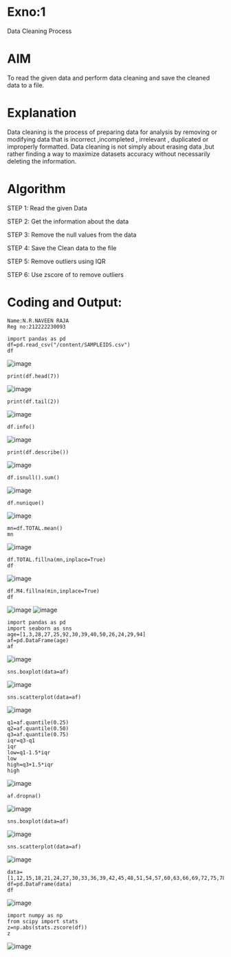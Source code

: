 # Exno:1
Data Cleaning Process

# AIM
To read the given data and perform data cleaning and save the cleaned data to a file.

# Explanation
Data cleaning is the process of preparing data for analysis by removing or modifying data that is incorrect ,incompleted , irrelevant , duplicated or improperly formatted. Data cleaning is not simply about erasing data ,but rather finding a way to maximize datasets accuracy without necessarily deleting the information.

# Algorithm
STEP 1: Read the given Data

STEP 2: Get the information about the data

STEP 3: Remove the null values from the data

STEP 4: Save the Clean data to the file

STEP 5: Remove outliers using IQR

STEP 6: Use zscore of to remove outliers

# Coding and Output:
```
Name:N.R.NAVEEN RAJA
Reg no:212222230093
```
```
import pandas as pd
df=pd.read_csv("/content/SAMPLEIDS.csv")
df
```
![image](https://github.com/hashish9275/exno1/assets/118707521/b129df30-9832-4188-963d-88ea5bc58e3a)
```
print(df.head(7))
```
![image](https://github.com/hashish9275/exno1/assets/118707521/a25cb59c-8597-43e6-b4bb-884075b25902)
```
print(df.tail(2))
```
![image](https://github.com/hashish9275/exno1/assets/118707521/0add0105-9e68-4872-9ee4-7878f5950fc7)
```
df.info()
```
![image](https://github.com/hashish9275/exno1/assets/118707521/d72d7d32-8e0e-4cf3-a726-1018f5deeb10)
```
print(df.describe())
```
![image](https://github.com/hashish9275/exno1/assets/118707521/92dd426b-9a12-4551-84b9-e30078e57a81)
```
df.isnull().sum()
```
![image](https://github.com/hashish9275/exno1/assets/118707521/ed82bf76-1266-44e6-acb7-32b20e8e839e)
```
df.nunique()
```
![image](https://github.com/hashish9275/exno1/assets/118707521/fafa6bf5-425b-4a93-b6c6-b029f15a5243)
```
mn=df.TOTAL.mean()
mn
```
![image](https://github.com/hashish9275/exno1/assets/118707521/d94488f9-70a6-4965-8ae5-7c5634184b99)
```
df.TOTAL.fillna(mn,inplace=True)
df
```
![image](https://github.com/hashish9275/exno1/assets/118707521/b9933b43-020c-48d2-bef1-d40b4a181046)
```
df.M4.fillna(min,inplace=True)
df
```
![image](https://github.com/hashish9275/exno1/assets/118707521/f099b1b4-59ff-40ea-a60e-839022de76c7)
![image](https://github.com/hashish9275/exno1/assets/118707521/a4ad0cd2-d929-4716-911f-3a55167cb35e)

```
import pandas as pd            
import seaborn as sns      
age=[1,3,28,27,25,92,30,39,40,50,26,24,29,94]
af=pd.DataFrame(age)
af
```
![image](https://github.com/hashish9275/exno1/assets/118707521/1055ef38-673d-4476-b720-28ff64476390)
```
sns.boxplot(data=af)
```
![image](https://github.com/hashish9275/exno1/assets/118707521/57b0ea94-bd2c-4598-abca-39a9d3607ede)
```
sns.scatterplot(data=af)
```
![image](https://github.com/hashish9275/exno1/assets/118707521/c55538c5-fd97-4067-8a91-26fd613ccd25)
```
q1=af.quantile(0.25)
q2=af.quantile(0.50)
q3=af.quantile(0.75)
iqr=q3-q1
iqr
low=q1-1.5*iqr
low
high=q3+1.5*iqr
high
```
![image](https://github.com/hashish9275/exno1/assets/118707521/c4b58d8d-7c79-49cf-861c-c7990a126ca4)
```
af.dropna()
```
![image](https://github.com/hashish9275/exno1/assets/118707521/41dc61f8-ecfb-4670-bbf4-7c030234945a)
```
sns.boxplot(data=af)
```
![image](https://github.com/hashish9275/exno1/assets/118707521/d943d50a-4cef-4ef0-a515-029d075b160b)
```
sns.scatterplot(data=af)
```
![image](https://github.com/hashish9275/exno1/assets/118707521/eab6ca5c-137f-4887-a095-b2acc3edd953)
```
data=[1,12,15,18,21,24,27,30,33,36,39,42,45,48,51,54,57,60,63,66,69,72,75,78,81,84,87,90,93,96,99,102,105]         
df=pd.DataFrame(data)            
df    
```
![image](https://github.com/hashish9275/exno1/assets/118707521/ec69416c-7eb5-45f2-86f2-b283f8b60d2d)
```
import numpy as np    
from scipy import stats     
z=np.abs(stats.zscore(df))   
z     
```
![image](https://github.com/hashish9275/exno1/assets/118707521/a31a4ff3-6f61-4f4a-93f2-e8893d8f8b55)

